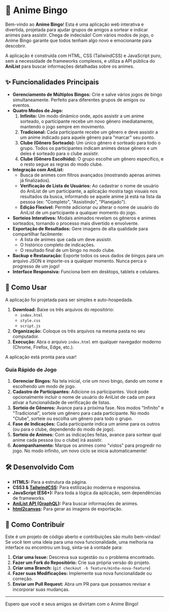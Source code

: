 # 🎲 Anime Bingo

Bem-vindo ao **Anime Bingo**! Esta é uma aplicação web interativa e divertida, projetada para ajudar grupos de amigos a sortear e indicar animes para assistir. Chega de indecisão! Com vários modos de jogo, o Anime Bingo garante que todos tenham algo novo e emocionante para descobrir.

A aplicação é construída com HTML, CSS (TailwindCSS) e JavaScript puro, sem a necessidade de frameworks complexos, e utiliza a API pública do **AniList** para buscar informações detalhadas sobre os animes.

## ✨ Funcionalidades Principais

-   **Gerenciamento de Múltiplos Bingos:** Crie e salve vários jogos de bingo simultaneamente. Perfeito para diferentes grupos de amigos ou eventos.
-   **Quatro Modos de Jogo:**
    1.  **Infinito:** Um modo dinâmico onde, após assistir a um anime sorteado, o participante recebe um novo gênero imediatamente, mantendo o jogo sempre em movimento.
    2.  **Tradicional:** Cada participante recebe um gênero e deve assistir a um anime indicado para aquele gênero para "marcar" seu ponto.
    3.  **Clube (Gênero Sorteado):** Um único gênero é sorteado para todo o grupo. Todos os participantes indicam animes desse gênero e um deles é sorteado para o clube assistir.
    4.  **Clube (Gênero Escolhido):** O grupo escolhe um gênero específico, e o resto segue as regras do modo clube.
-   **Integração com AniList:**
    *   Busca de animes com filtros avançados (mostrando apenas animes já finalizados).
    *   **Verificação de Lista de Usuários:** Ao cadastrar o nome de usuário do AniList de um participante, a aplicação mostra tags visuais nos resultados da busca, informando se aquele anime já está na lista da pessoa (ex: "Completo", "Assistindo", "Planejado").
    *   **Edição Flexível:** Permite adicionar ou alterar o nome de usuário do AniList de um participante a qualquer momento do jogo.
-   **Sorteios Interativos:** Modais animados revelam os gêneros e animes sorteados, tornando o processo mais divertido e envolvente.
-   **Exportação de Resultados:** Gere imagens de alta qualidade para compartilhar facilmente:
    *   A lista de animes que cada um deve assistir.
    *   O histórico completo de indicações.
    *   O resultado final de um bingo no modo clube.
-   **Backup e Restauração:** Exporte todos os seus dados de bingos para um arquivo JSON e importe-os a qualquer momento. Nunca perca o progresso de um jogo!
-   **Interface Responsiva:** Funciona bem em desktops, tablets e celulares.

## 🚀 Como Usar

A aplicação foi projetada para ser simples e auto-hospedada.

1.  **Download:** Baixe os três arquivos do repositório:
    *   `index.html`
    *   `style.css`
    *   `script.js`
2.  **Organização:** Coloque os três arquivos na mesma pasta no seu computador.
3.  **Execução:** Abra o arquivo `index.html` em qualquer navegador moderno (Chrome, Firefox, Edge, etc.).

A aplicação está pronta para usar!

### Guia Rápido de Jogo

1.  **Gerenciar Bingos:** Na tela inicial, crie um novo bingo, dando um nome e escolhendo um modo de jogo.
2.  **Cadastro de Participantes:** Adicione os participantes. Você pode opcionalmente incluir o nome de usuário do AniList de cada um para ativar a funcionalidade de verificação de listas.
3.  **Sorteio de Gêneros:** Avance para a próxima fase. Nos modos "Infinito" e "Tradicional", sorteie um gênero para cada participante. No modo "Clube", sorteie ou escolha um gênero para todo o grupo.
4.  **Fase de Indicações:** Cada participante indica um anime para os outros (ou para o clube, dependendo do modo de jogo).
5.  **Sorteio de Animes:** Com as indicações feitas, avance para sortear qual anime cada pessoa (ou o clube) irá assistir.
6.  **Acompanhamento:** Marque os animes como "vistos" para progredir no jogo. No modo infinito, um novo ciclo se inicia automaticamente!

## 🛠️ Desenvolvido Com

*   **HTML5:** Para a estrutura da página.
*   **CSS3 & [TailwindCSS](https://tailwindcss.com/):** Para estilização moderna e responsiva.
*   **JavaScript (ES6+):** Para toda a lógica da aplicação, sem dependências de frameworks.
*   **[AniList API (GraphQL)](https://anilist.gitbook.io/anilist-apiv2-docs/):** Para buscar informações de animes.
*   **[html2canvas](https://html2canvas.hertzen.com/):** Para gerar as imagens de exportação.

## 🤝 Como Contribuir

Este é um projeto de código aberto e contribuições são muito bem-vindas! Se você tem uma ideia para uma nova funcionalidade, uma melhoria na interface ou encontrou um bug, sinta-se à vontade para:

1.  **Criar uma Issue:** Descreva sua sugestão ou o problema encontrado.
2.  **Fazer um Fork do Repositório:** Crie sua própria versão do projeto.
3.  **Criar uma Branch:** (`git checkout -b feature/minha-nova-feature`)
4.  **Fazer suas Modificações:** Implemente sua nova funcionalidade ou correção.
5.  **Enviar um Pull Request:** Abra um PR para que possamos revisar e incorporar suas mudanças.

---

Espero que você e seus amigos se divirtam com o Anime Bingo!
